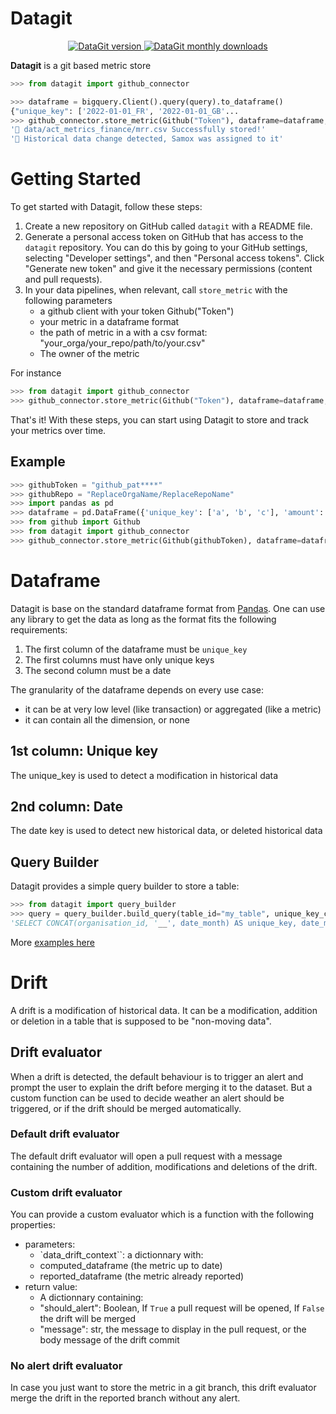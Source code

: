 # Datagit

<p align="center">
  <a href="https://pypi.org/project/datagit/">
    <img src="https://img.shields.io/pypi/v/datagit?style=flat-square" alt="DataGit version">
  </a>
  <a href="https://pypi.org/project/datagit/">
    <img src="https://img.shields.io/pypi/dm/datagit?style=flat-square" alt="DataGit monthly downloads">
  </a>
</p>

**Datagit** is a git based metric store

```python
>>> from datagit import github_connector

>>> dataframe = bigquery.Client().query(query).to_dataframe()
{"unique_key": ['2022-01-01_FR', '2022-01-01_GB'...
>>> github_connector.store_metric(Github("Token"), dataframe=dataframe, filepath="Samox/datagit/data/act_metrics_finance/mrr.csv", assignees=["Samox"])
'🎉 data/act_metrics_finance/mrr.csv Successfully stored!'
'💩 Historical data change detected, Samox was assigned to it'
```

# Getting Started

To get started with Datagit, follow these steps:

1. Create a new repository on GitHub called `datagit` with a README file.
2. Generate a personal access token on GitHub that has access to the `datagit` repository. You can do this by going to your GitHub settings, selecting "Developer settings", and then "Personal access tokens". Click "Generate new token" and give it the necessary permissions (content and pull requests).
3. In your data pipelines, when relevant, call `store_metric` with the following parameters
   - a github client with your token Github("Token")
   - your metric in a dataframe format
   - the path of metric in a with a csv format: "your_orga/your_repo/path/to/your.csv"
   - The owner of the metric

For instance

```python
>>> from datagit import github_connector
>>> github_connector.store_metric(Github("Token"), dataframe=dataframe, filename="Samox/datagit/data/act_metrics_finance/mrr.csv", assignee=["Samox"])
```

That's it! With these steps, you can start using Datagit to store and track your metrics over time.

## Example

```python
>>> githubToken = "github_pat****"
>>> githubRepo = "ReplaceOrgaName/ReplaceRepoName"
>>> import pandas as pd
>>> dataframe = pd.DataFrame({'unique_key': ['a', 'b', 'c'], 'amount': [1001, 1002, 1003], 'is_active': [True, False, True]})
>>> from github import Github
>>> from datagit import github_connector
>>> github_connector.store_metric(Github(githubToken), dataframe=dataframe, filename=githubRepo+"data/act_metrics_finance/mrr.csv")
```

# Dataframe

Datagit is base on the standard dataframe format from [Pandas](https://pandas.pydata.org/docs/).
One can use any library to get the data as long as the format fits the following requirements:

1. The first column of the dataframe must be `unique_key`
2. The first columns must have only unique keys
3. The second column must be a date

The granularity of the dataframe depends on every use case:

- it can be at very low level (like transaction) or aggregated (like a metric)
- it can contain all the dimension, or none

## 1st column: Unique key

The unique_key is used to detect a modification in historical data

## 2nd column: Date

The date key is used to detect new historical data, or deleted historical data

## Query Builder

Datagit provides a simple query builder to store a table:

```python
>>> from datagit import query_builder
>>> query = query_builder.build_query(table_id="my_table", unique_key_columns=["organisation_id", "date_month"], date="date_month")
'SELECT CONCAT(organisation_id, '__', date_month) AS unique_key, date_month as date, * FROM my_table WHERE TRUE ORDER BY 1'
```

More [examples here](tests/test_query_builder.py)

# Drift

A drift is a modification of historical data. It can be a modification, addition or deletion in a table that is supposed to be "non-moving data".

## Drift evaluator

When a drift is detected, the default behaviour is to trigger an alert and prompt the user to explain the drift before merging it to the dataset. But a custom function can be used to decide weather an alert should be triggered, or if the drift should be merged automatically.

### Default drift evaluator

The default drift evaluator will open a pull request with a message containing the number of addition, modifications and deletions of the drift.

### Custom drift evaluator

You can provide a custom evaluator which is a function with the following properties:

- parameters:
  - `data_drift_context``: a dictionnary with:
  - computed_dataframe (the metric up to date)
  - reported_dataframe (the metric already reported)
- return value:
  - A dictionnary containing:
  - "should_alert": Boolean, If `True` a pull request will be opened, If `False` the drift will be merged
  - "message": str, the message to display in the pull request, or the body message of the drift commit

### No alert drift evaluator

In case you just want to store the metric in a git branch, this drift evaluator merge the drift in the reported branch without any alert.
